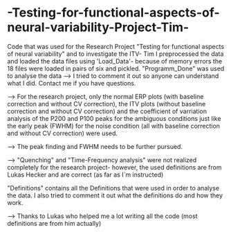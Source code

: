 # -Testing-for-functional-aspects-of-neural-variability-Project-Tim-
Code that was used for the Research Project "Testing for functional aspects of neural variability" and to investigate the ITV- Tim 
I preprocessed the data and loaded the data files using 'Load_Data'- because of memory errors the 18 files were loaded in pairs of six and pickled. 
"Programm_Done" was used to analyse the data --> I tried to comment it out so anyone can understand what I did. Contact me if you have questions.
  
  --> For the research project, only the normal ERP plots (with baseline correction and without CV correction), the ITV plots (without baseline correction and without CV correction) 
      and the coefficient of varriation analysis of the P200 and P100 peaks for the ambiguous conditions just like the early peak (FWHM) for the noise condition (all with baseline correction and without CV correction) were used. 
  
  --> The peak finding and FWHM needs to be further pursued. 
  
  --> "Quenching" and "Time-Frequency analysis" were not realized completely for the research project- however, the used definitions are from Lukas Hecker and are correct (as far as I`m instructed) 
 
"Definitions" contains all the Definitions that were used in order to analyse the data. I also tried to comment it out what the definitions do and how they work. 

--> Thanks to Lukas who helped me a lot writing all the code (most definitions are from him actually) 
